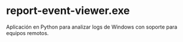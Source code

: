 # report-event-viewer.exe
Aplicación en Python para analizar logs de Windows con soporte para equipos remotos.
